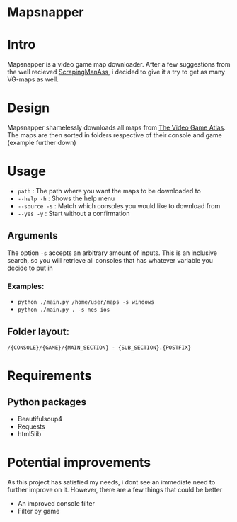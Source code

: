 # Mapsnapper

# Intro
Mapsnapper is a video game map downloader. After a few suggestions from the well recieved [ScrapingManAss](https://github.com/OlavStornes/Scraping-Manual-Assistant), i decided to give it a try to get as many VG-maps as well.

# Design
Mapsnapper shamelessly downloads all maps from [The Video Game Atlas](https://vgmaps.com/Atlas/). The maps are then sorted in folders respective of their console and game (example further down)


# Usage

* `path` : The path where you want the maps to be downloaded to
* `--help -h` : Shows the help menu
* `--source -s` : Match which consoles you would like to download from
* `--yes -y` : Start without a confirmation


## Arguments
The option `-s` accepts an arbitrary amount of inputs. This is an inclusive search, so you will retrieve all consoles that has whatever variable you decide to put in  

### Examples:

* `python ./main.py /home/user/maps -s windows` 
* `python ./main.py . -s nes ios`

## Folder layout:

`/{CONSOLE}/{GAME}/{MAIN_SECTION} - {SUB_SECTION}.{POSTFIX}`


# Requirements
## Python packages
* Beautifulsoup4
* Requests
* html5lib

# Potential improvements

As this project has satisfied my needs, i dont see an immediate need to further improve on it. However, there are a few things that could be better

* An improved console filter
* Filter by game
